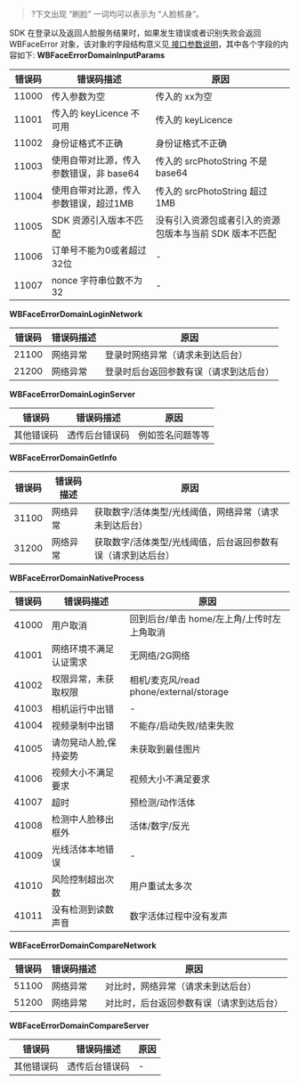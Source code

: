 >?下文出现 “刷脸” 一词均可以表示为 “人脸核身”。

SDK 在登录以及返回人脸服务结果时，如果发生错误或者识别失败会返回 WBFaceError 对象，该对象的字段结构意义见[ 接口参数说明]()，其中各个字段的内容如下:
**WBFaceErrorDomainInputParams**

|错误码|	错误码描述|原因|
|-|-|-|
|11000|	传入参数为空|	传入的 xx为空
|11001	|传入的 keyLicence 不可用	|传入的 keyLicence |不可用|
|11002	|身份证格式不正确	|身份证格式不正确|
|11003	|使用自带对比源，传入参数错误，非 base64|	传入的 srcPhotoString 不是 base64|
|11004|	使用自带对比源，传入参数错误，超过1MB	|传入的 srcPhotoString 超过1MB|
|11005	|SDK 资源引入版本不匹配	|没有引入资源包或者引入的资源包版本与当前 SDK 版本不匹配|
|11006	|订单号不能为0或者超过32位|	-|
|11007|	nonce 字符串位数不为32|	-|

**WBFaceErrorDomainLoginNetwork**

|错误码|	错误码描述|原因|
|-|-|-|
|21100|	网络异常	|登录时网络异常（请求未到达后台）|
|21200	|网络异常	|登录时后台返回参数有误（请求到达后台）|

**WBFaceErrorDomainLoginServer**

|错误码|	错误码描述|原因|
|-|-|-|
|其他错误码|	透传后台错误码|	例如签名问题等等|

**WBFaceErrorDomainGetInfo**

|错误码|	错误码描述|原因|
|-|-|-|
|31100|	网络异常	|获取数字/活体类型/光线阈值，网络异常（请求未到达后台）|
|31200	|网络异常	|获取数字/活体类型/光线阈值，后台返回参数有误（请求到达后台）|

**WBFaceErrorDomainNativeProcess**

|错误码|	错误码描述|原因|
|-|-|-|
|41000|	用户取消|	回到后台/单击 home/左上角/上传时左上角取消|
|41001|	网络环境不满足认证需求|	无网络/2G网络|
|41002|	权限异常，未获取权限	|相机/麦克风/read phone/external/storage|
|41003	|相机运行中出错|	-|
|41004|	视频录制中出错	|不能存/启动失败/结束失败|
|41005	|请勿晃动人脸,保持姿势|	未获取到最佳图片|
|41006	|视频大小不满足要求	|视频大小不满足要求|
|41007|	超时|	预检测/动作活体|
|41008|	检测中人脸移出框外	|活体/数字/反光|
|41009	|光线活体本地错误|	-|
|41010|	风险控制超出次数	|用户重试太多次|
|41011|	没有检测到读数声音	|数字活体过程中没有发声|

**WBFaceErrorDomainCompareNetwork**

|错误码|	错误码描述|原因|
|-|-|-|
|51100|	网络异常|	对比时，网络异常（请求未到达后台）|
|51200|	网络异常|	对比时，后台返回参数有误（请求到达后台）|

**WBFaceErrorDomainCompareServer**

|错误码|	错误码描述|原因|
|-|-|-|
|其他错误码|	透传后台错误码|	-|
